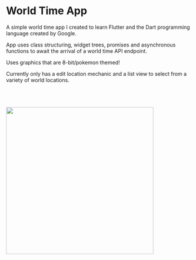 # World Time App

A simple world time app I created to learn Flutter and the Dart programming language created by Google.

App uses class structuring, widget trees, promises and asynchronous functions to await the arrival of a world time API endpoint.

Uses graphics that are 8-bit/pokemon themed!

Currently only has a edit location mechanic and a list view to select from a variety of world locations.

<br><br><br>
<img style="height:400px;" src="https://i.imgur.com/2nf8NoE.png"/>

